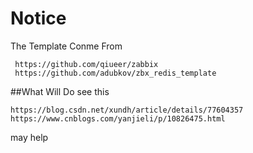 # Notice
The Template Conme From 
````````
 https://github.com/qiueer/zabbix
 https://github.com/adubkov/zbx_redis_template
````````

##What Will Do 
see this 
````````
https://blog.csdn.net/xundh/article/details/77604357
https://www.cnblogs.com/yanjieli/p/10826475.html
````````
may help